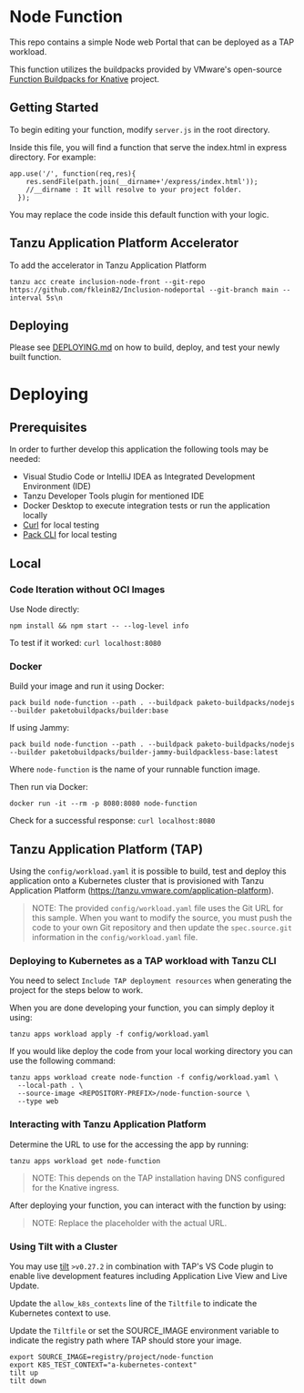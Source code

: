 # Node Function

This repo contains a simple Node web Portal that can be deployed as a TAP workload.

This function utilizes the buildpacks provided by VMware's open-source [Function Buildpacks for Knative](https://github.com/vmware-tanzu/function-buildpacks-for-knative) project.

## Getting Started

To begin editing your function, modify `server.js` in the root directory.

Inside this file, you will find a function that serve the index.html in express directory. For example:

```
app.use('/', function(req,res){
    res.sendFile(path.join(__dirname+'/express/index.html'));
    //__dirname : It will resolve to your project folder.
  });
```

You may replace the code inside this default function with your logic.

## Tanzu Application Platform Accelerator

To add the accelerator in Tanzu Application Platform

~~~
tanzu acc create inclusion-node-front --git-repo https://github.com/fklein82/Inclusion-nodeportal --git-branch main --interval 5s\n
~~~


## Deploying

Please see [DEPLOYING.md](DEPLOYING.md) on how to build, deploy, and test your newly built function.
# Deploying

## Prerequisites

In order to further develop this application the following tools may be needed:
- Visual Studio Code or IntelliJ IDEA as Integrated Development Environment (IDE)
- Tanzu Developer Tools plugin for mentioned IDE
- Docker Desktop to execute integration tests or run the application locally
- [Curl](https://curl.se/download.html) for local testing
- [Pack CLI](https://buildpacks.io/docs/tools/pack/) for local testing

## Local

### Code Iteration without OCI Images

Use Node directly: 
```
npm install && npm start -- --log-level info
```

To test if it worked: `curl localhost:8080`

### Docker

Build your image and run it using Docker: 

```
pack build node-function --path . --buildpack paketo-buildpacks/nodejs --builder paketobuildpacks/builder:base
```

If using Jammy:

```
pack build node-function --path . --buildpack paketo-buildpacks/nodejs --builder paketobuildpacks/builder-jammy-buildpackless-base:latest
```

Where `node-function` is the name of your runnable function image.

Then run via Docker:

```
docker run -it --rm -p 8080:8080 node-function
```

Check for a successful response: `curl localhost:8080`

## Tanzu Application Platform (TAP)

Using the `config/workload.yaml` it is possible to build, test and deploy this application onto a
Kubernetes cluster that is provisioned with Tanzu Application Platform (https://tanzu.vmware.com/application-platform).

> NOTE: The provided `config/workload.yaml` file uses the Git URL for this sample. When you want to modify the source, you must push the code to your own Git repository and then update the `spec.source.git` information in the `config/workload.yaml` file.


### Deploying to Kubernetes as a TAP workload with Tanzu CLI

You need to select `Include TAP deployment resources` when generating the project for the steps below to work.

When you are done developing your function, you can simply deploy it using:

```
tanzu apps workload apply -f config/workload.yaml
```

If you would like deploy the code from your local working directory you can use the following command:

```
tanzu apps workload create node-function -f config/workload.yaml \
  --local-path . \
  --source-image <REPOSITORY-PREFIX>/node-function-source \
  --type web
```

### Interacting with Tanzu Application Platform

Determine the URL to use for the accessing the app by running:

```
tanzu apps workload get node-function
```

> NOTE: This depends on the TAP installation having DNS configured for the Knative ingress.

After deploying your function, you can interact with the function by using:

> NOTE: Replace the <URL> placeholder with the actual URL.

### Using Tilt with a Cluster

You may use [tilt](https://github.com/tilt-dev/tilt) `>v0.27.2` in combination with TAP's VS Code plugin to enable live development features including Application Live View and Live Update.

Update the `allow_k8s_contexts` line of the `Tiltfile` to indicate the Kubernetes context to use. 

Update the `Tiltfile` or set the SOURCE_IMAGE environment variable to indicate the registry path where TAP should store your image. 

```
export SOURCE_IMAGE=registry/project/node-function
export K8S_TEST_CONTEXT="a-kubernetes-context"
tilt up
tilt down
```
